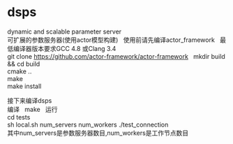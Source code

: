 # dsps
dynamic and scalable parameter server  
可扩展的参数服务器(使用actor模型构建)  
使用前请先编译actor_framework  
最低编译器版本要求GCC 4.8 或Clang 3.4  
git clone https://github.com/actor-framework/actor-framework  
mkdir build && cd build  
cmake ..  
make  
make install  

接下来编译dsps  
编译  
make  
运行  
cd tests  
sh local.sh num_servers num_workers ./test_connection  
其中num_servers是参数服务器数目,num_workers是工作节点数目
